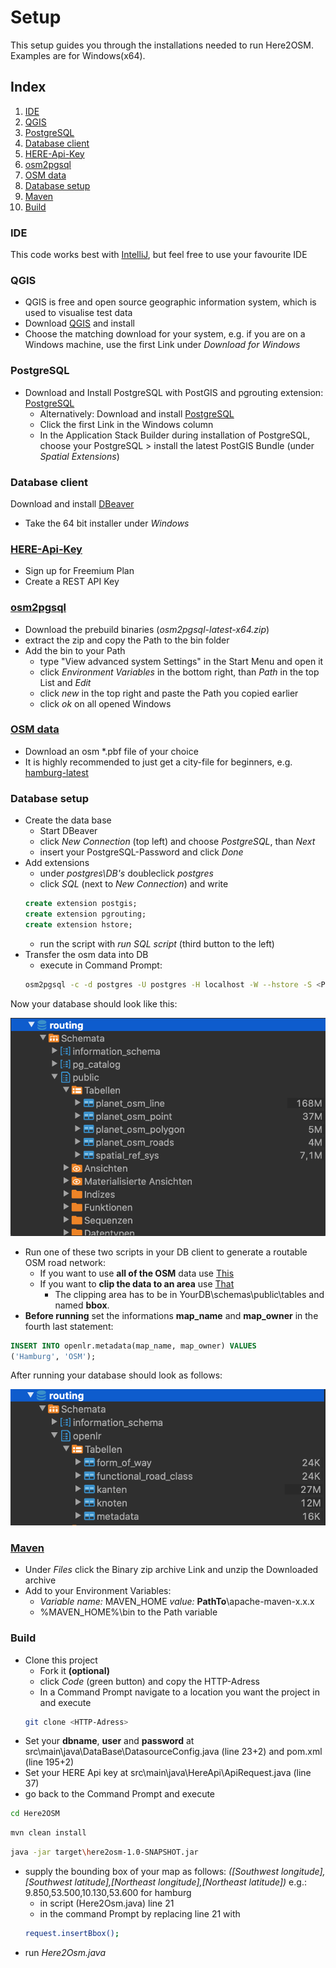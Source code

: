 # Setup

This setup guides you through the installations needed to run Here2OSM.
Examples are for Windows(x64).

## Index
1. [IDE](#IDE)
2. [QGIS](#QGIS)
3. [PostgreSQL](#PostgreSQL)
4. [Database client](#DB-client)
5. [HERE-Api-Key](#HERE-Api-Key)
6. [osm2pgsql](#osm2pgsql)
7. [OSM data](#<OSMdata>)
8. [Database setup](#DB-setup)
9. [Maven](#Maven)
10. [Build](#Build)


### IDE
This code works best with [IntelliJ](https://www.jetbrains.com/de-de/idea/download/#section=windows), but feel free to use your favourite IDE

### QGIS
* QGIS is free and open source geographic information system, which is used to visualise test data
* Download [QGIS](https://www.qgis.org/en/site/forusers/download.html) and install
* Choose the matching download for your system, e.g. if you are on a Windows machine, use the first Link under *Download for Windows*

### PostgreSQL
* Download and Install PostgreSQL with PostGIS and pgrouting extension: [PostgreSQL](http://download.osgeo.org/postgis/windows/pg14/)
  * Alternatively: Download and install [PostgreSQL](https://www.enterprisedb.com/downloads/postgres-postgresql-downloads)
  * Click the first Link in the Windows column
  * In the Application Stack Builder during installation of PostgreSQL, choose your PostgreSQL > install the latest PostGIS Bundle (under *Spatial Extensions*)

### Database client
Download and install [DBeaver](https://dbeaver.io/download/)
* Take the 64 bit installer under *Windows*

### [HERE-Api-Key](https://developer.here.com/pricing)
* Sign up for Freemium Plan
* Create a REST API Key

### [osm2pgsql](https://osm2pgsql.org/doc/install.html#installing-on-windows)
* Download the prebuild binaries (*osm2pgsql-latest-x64.zip*)
* extract the zip and copy the Path to the bin folder
* Add the bin to your Path
    * type "View advanced system Settings" in the Start Menu and open it
    * click *Environment Variables* in the bottom right, than *Path* in the top  List and *Edit*
    * click *new* in the top right and paste the Path you copied earlier
    * click *ok* on all opened Windows

### [OSM data](https://download.geofabrik.de/)
* Download an osm *.pbf file of your choice
* It is highly recommended to just get a city-file for beginners, e.g. [hamburg-latest](https://download.geofabrik.de/europe/germany/hamburg-latest.osm.pbf)

### Database setup
* Create the data base
    * Start DBeaver 
    * click *New Connection* (top left) and choose *PostgreSQL*, than *Next*
    * insert your PostgreSQL-Password and click *Done*
* Add extensions
    * under *postgres\DB's* doubleclick *postgres*
    * click *SQL* (next to *New Connection*) and write
    ```sql
    create extension postgis;
    create extension pgrouting;
    create extension hstore;
    ```
    * run the script with *run SQL script* (third button to the left)
* Transfer the osm data into DB
    * execute in Command Prompt:
    ```bash
    osm2pgsql -c -d postgres -U postgres -H localhost -W --hstore -S <Path to>\osm2pgsql-bin\default.style <Path to>\<filename>.osm.pbf
    ```
Now your database should look like this:

![LoadedOSMData](src/main/resources/Screenshots/osm2pgsql.png)

* Run one of these two scripts in your DB client to generate a routable OSM road network:
    * If you want to use **all of the OSM** data use [This](src/main/resources/SQL/SQL_Script.sql)
    * If you want to **clip the data to an area** use [That](src/main/resources/SQL/SQL_Script.sql)
        * The clipping area has to be in YourDB\schemas\public\tables and named **bbox**.
* **Before running** set the informations **map_name** and **map_owner** in the fourth last statement:
```sql
INSERT INTO openlr.metadata(map_name, map_owner) VALUES
('Hamburg', 'OSM');
```

After running your database should look as follows:

![OpenLRShema](src/main/resources/Screenshots/tables.png)

### [Maven](https://maven.apache.org/download.cgi)
* Under *Files* click the Binary zip archive Link and unzip the Downloaded archive
* Add to your Environment Variables:
    * *Variable name:* MAVEN_HOME *value:* **PathTo**\apache-maven-x.x.x
    * %MAVEN_HOME%\bin to the Path variable

### Build
* Clone this project
    * Fork it **(optional)**
    * click *Code* (green button) and copy the HTTP-Adress
    * In a Command Prompt navigate to a location you want the project in and execute
    ```bash
    git clone <HTTP-Adress>
    ```
 * Set your **dbname**, **user** and **password** at src\main\java\DataBase\DatasourceConfig.java (line 23+2) and pom.xml (line 195+2)
 * Set your HERE Api key at src\main\java\HereApi\ApiRequest.java (line 37)
 * go back to the Command Prompt and execute
```bash
cd Here2OSM
```
```bash
mvn clean install
```
```bash
java -jar target\here2osm-1.0-SNAPSHOT.jar
```
* supply the bounding box of your map as follows: *([Southwest longitude],[Southwest latitude],[Northeast longitude],[Northeast latitude])* e.g.: 9.850,53.500,10.130,53.600 for hamburg
  * in script (Here2Osm.java) line 21
  * in the command Prompt by replacing line 21 with 
  ```bash
  request.insertBbox();
  ```
* run *Here2Osm.java*
  
